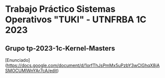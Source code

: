 # Trabajo Práctico Sistemas Operativos "TUKI" - UTNFRBA 1C 2023
## Grupo tp-2023-1c-Kernel-Masters
[Enunciado] (https://docs.google.com/document/d/1orfThJsPmMx5uPzbY3wClGhqX8jASMOCUMlWnYAr7cA/edit)


